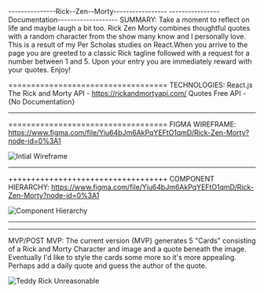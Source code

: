 ---------------Rick--Zen--Morty-----------------
----------------Documentation-------------------
SUMMARY:
Take a moment to reflect on life and maybe laugh
a bit too. Rick Zen Morty combines thoughtful 
quotes with a random character from the show 
many know and I personally love. This is a 
result of my Per Scholas studies on React.When
you arrive to the page you are greeted to a 
classic Rick tagline followed with a request for
a number between 1 and 5. Upon your entry you 
are immediately reward with your quotes. Enjoy!

===================================
TECHNOLOGIES:
React.js
The Rick and Morty API - https://rickandmortyapi.com/
Quotes Free API - {No Documentation}
_________________________________________________________________________________________________
===================================
FIGMA WIREFRAME: https://www.figma.com/file/Yiu64bJm6AkPqYEFtO1qmD/Rick-Zen-Morty?node-id=0%3A1

![Intial Wireframe](https://user-images.githubusercontent.com/55031303/180633782-5651c3f9-79d2-4749-8595-3f00f7eae720.png)
_____________________________________________________________________________________________________________________________
+++++++++++++++++++++++++++++++++++
COMPONENT HIERARCHY: https://www.figma.com/file/Yiu64bJm6AkPqYEFtO1qmD/Rick-Zen-Morty?node-id=0%3A1

![Component Hierarchy](https://user-images.githubusercontent.com/55031303/180634809-8a4ab94c-ed65-4cf1-9d04-b858875b97a9.png)
______________________________________________________________________________________________________________________________
***********************************
MVP/POST MVP:
The current version {MVP} generates 5 "Cards"
consisting of a Rick and Morty Character and
image and a quote beneath the image. Eventually
I'd like to style the cards some more so 
it's more appealing. Perhaps add a daily quote
and guess the author of the quote.

![Teddy Rick Unreasonable](https://user-images.githubusercontent.com/55031303/180635115-aedd4af4-c13b-41c9-8b50-74678e3b57f9.png)

